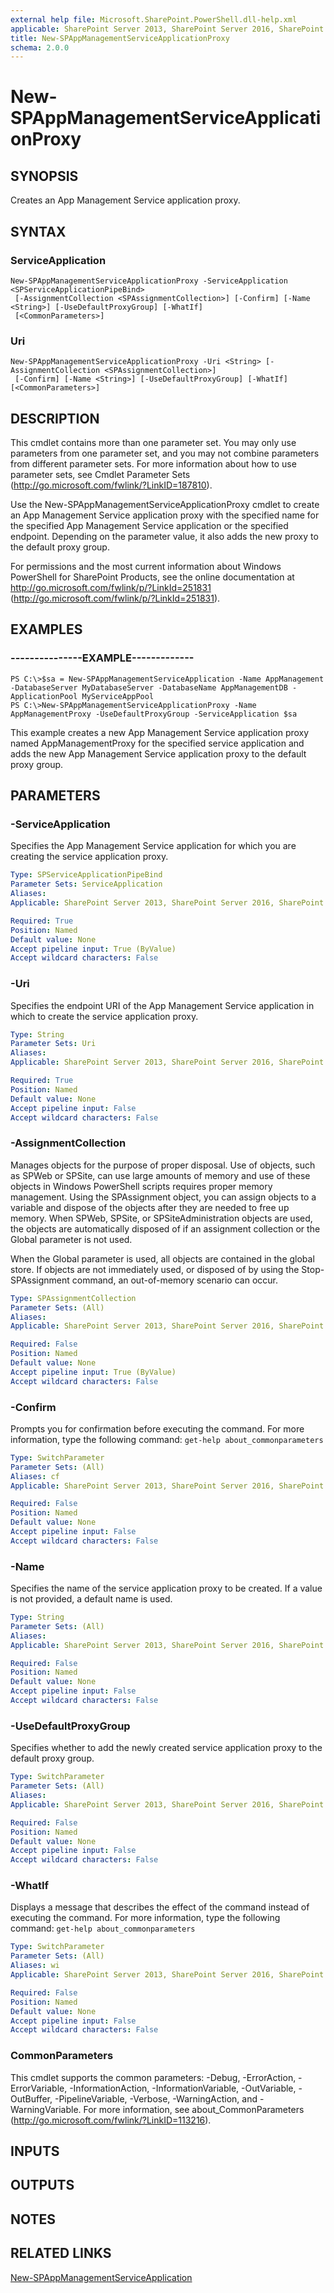 ```yaml
---
external help file: Microsoft.SharePoint.PowerShell.dll-help.xml
applicable: SharePoint Server 2013, SharePoint Server 2016, SharePoint Server 2019
title: New-SPAppManagementServiceApplicationProxy
schema: 2.0.0
---
```


# New-SPAppManagementServiceApplicationProxy

## SYNOPSIS

Creates an App Management Service application proxy.



## SYNTAX

### ServiceApplication
```
New-SPAppManagementServiceApplicationProxy -ServiceApplication <SPServiceApplicationPipeBind>
 [-AssignmentCollection <SPAssignmentCollection>] [-Confirm] [-Name <String>] [-UseDefaultProxyGroup] [-WhatIf]
 [<CommonParameters>]
```

### Uri
```
New-SPAppManagementServiceApplicationProxy -Uri <String> [-AssignmentCollection <SPAssignmentCollection>]
 [-Confirm] [-Name <String>] [-UseDefaultProxyGroup] [-WhatIf] [<CommonParameters>]
```

## DESCRIPTION
This cmdlet contains more than one parameter set.
You may only use parameters from one parameter set, and you may not combine parameters from different parameter sets.
For more information about how to use parameter sets, see Cmdlet Parameter Sets (http://go.microsoft.com/fwlink/?LinkID=187810).

Use the New-SPAppManagementServiceApplicationProxy cmdlet to create an App Management Service application proxy with the specified name for the specified App Management Service application or the specified endpoint.
Depending on the parameter value, it also adds the new proxy to the default proxy group.

For permissions and the most current information about Windows PowerShell for SharePoint Products, see the online documentation at http://go.microsoft.com/fwlink/p/?LinkId=251831 (http://go.microsoft.com/fwlink/p/?LinkId=251831).

## EXAMPLES

### ---------------EXAMPLE------------- 
```
PS C:\>$sa = New-SPAppManagementServiceApplication -Name AppManagement -DatabaseServer MyDatabaseServer -DatabaseName AppManagementDB -ApplicationPool MyServiceAppPool
PS C:\>New-SPAppManagementServiceApplicationProxy -Name AppManagementProxy -UseDefaultProxyGroup -ServiceApplication $sa
```

This example creates a new App Management Service application proxy named AppManagementProxy for the specified service application and adds the new App Management Service application proxy to the default proxy group.

## PARAMETERS

### -ServiceApplication
Specifies the App Management Service application for which you are creating the service application proxy.

```yaml
Type: SPServiceApplicationPipeBind
Parameter Sets: ServiceApplication
Aliases: 
Applicable: SharePoint Server 2013, SharePoint Server 2016, SharePoint Server 2019

Required: True
Position: Named
Default value: None
Accept pipeline input: True (ByValue)
Accept wildcard characters: False
```

### -Uri
Specifies the endpoint URI of the App Management Service application in which to create the service application proxy.

```yaml
Type: String
Parameter Sets: Uri
Aliases: 
Applicable: SharePoint Server 2013, SharePoint Server 2016, SharePoint Server 2019

Required: True
Position: Named
Default value: None
Accept pipeline input: False
Accept wildcard characters: False
```

### -AssignmentCollection
Manages objects for the purpose of proper disposal.
Use of objects, such as SPWeb or SPSite, can use large amounts of memory and use of these objects in Windows PowerShell scripts requires proper memory management.
Using the SPAssignment object, you can assign objects to a variable and dispose of the objects after they are needed to free up memory.
When SPWeb, SPSite, or SPSiteAdministration objects are used, the objects are automatically disposed of if an assignment collection or the Global parameter is not used.

When the Global parameter is used, all objects are contained in the global store.
If objects are not immediately used, or disposed of by using the Stop-SPAssignment command, an out-of-memory scenario can occur.

```yaml
Type: SPAssignmentCollection
Parameter Sets: (All)
Aliases: 
Applicable: SharePoint Server 2013, SharePoint Server 2016, SharePoint Server 2019

Required: False
Position: Named
Default value: None
Accept pipeline input: True (ByValue)
Accept wildcard characters: False
```

### -Confirm
Prompts you for confirmation before executing the command.
For more information, type the following command: `get-help about_commonparameters`

```yaml
Type: SwitchParameter
Parameter Sets: (All)
Aliases: cf
Applicable: SharePoint Server 2013, SharePoint Server 2016, SharePoint Server 2019

Required: False
Position: Named
Default value: None
Accept pipeline input: False
Accept wildcard characters: False
```

### -Name
Specifies the name of the service application proxy to be created.
If a value is not provided, a default name is used.

```yaml
Type: String
Parameter Sets: (All)
Aliases: 
Applicable: SharePoint Server 2013, SharePoint Server 2016, SharePoint Server 2019

Required: False
Position: Named
Default value: None
Accept pipeline input: False
Accept wildcard characters: False
```

### -UseDefaultProxyGroup
Specifies whether to add the newly created service application proxy to the default proxy group.

```yaml
Type: SwitchParameter
Parameter Sets: (All)
Aliases: 
Applicable: SharePoint Server 2013, SharePoint Server 2016, SharePoint Server 2019

Required: False
Position: Named
Default value: None
Accept pipeline input: False
Accept wildcard characters: False
```

### -WhatIf
Displays a message that describes the effect of the command instead of executing the command.
For more information, type the following command: `get-help about_commonparameters`

```yaml
Type: SwitchParameter
Parameter Sets: (All)
Aliases: wi
Applicable: SharePoint Server 2013, SharePoint Server 2016, SharePoint Server 2019

Required: False
Position: Named
Default value: None
Accept pipeline input: False
Accept wildcard characters: False
```

### CommonParameters
This cmdlet supports the common parameters: -Debug, -ErrorAction, -ErrorVariable, -InformationAction, -InformationVariable, -OutVariable, -OutBuffer, -PipelineVariable, -Verbose, -WarningAction, and -WarningVariable. For more information, see about_CommonParameters (http://go.microsoft.com/fwlink/?LinkID=113216).

## INPUTS

## OUTPUTS

## NOTES

## RELATED LINKS

[New-SPAppManagementServiceApplication](New-SPAppManagementServiceApplication.md)


